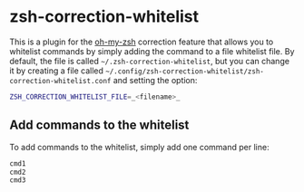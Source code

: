 # zsh-correction-whitelist

This is a plugin for the [oh-my-zsh](https://github.com/robbyrussell/oh-my-zsh)
correction feature that allows you to whitelist commands by simply adding the
command to a file whitelist file.  By default, the file is called
`~/.zsh-correction-whitelist`, but you can change it by creating a file called
`~/.config/zsh-correction-whitelist/zsh-correction-whitelist.conf` and setting
the option:

```sh
ZSH_CORRECTION_WHITELIST_FILE=_<filename>_
```

## Add commands to the whitelist

To add commands to the whitelist, simply add one command per line:

```sh
cmd1
cmd2
cmd3
```

